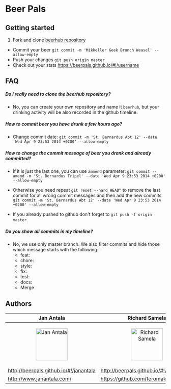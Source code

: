 # Beer Pals

## Getting started

1. Fork and clone [beerhub repository](https://github.com/beerpals/beerhub)
- Commit your beer ```git commit -m 'Mikkeller Geek Brunch Weasel' --allow-empty```
- Push your changes ```git push origin master```
- Check out your stats https://beerpals.github.io/#!/username

## FAQ

##### Do I really need to clone the beerhub repository?

- No, you can create your own repository and name it `beerhub`, but your drinking activity will be also recorded in the github timeline.

##### How to commit beer you have drunk a few hours ago?

- Change commit date: ```git commit -m 'St. Bernardus Abt 12' --date 'Wed Apr 9 23:53 2014 +0200' --allow-empty```

##### How to change the commit message of beer you drank and already committed?

- If it is just the last one, you can use `ammend` parameter: ```git commit --amend -m 'St. Bernardus Tripel' --date 'Wed Apr 9 23:53 2014 +0200' --allow-empty```

- Otherwise you need repeat ```git reset --hard HEAD^``` to remove the last commit for all wrong commit messages and then add the new commits ```git commit -m 'St. Bernardus Abt 12' --date 'Wed Apr 9 23:53 2014 +0200' --allow-empty```

- If you already pushed to github don't forget to ```git push -f origin master```.

##### Do you show all commits in my timeline?

- No, we use only master branch. We also filter commits and hide those which message starts with the following:
  - feat:
  - chore:
  - style:
  - fix:
  - test:
  - docs:
  - Merge 

## Authors

Jan Antala | Richard Samela
--- | ---
<p align="center"><a href="http://beerpals.github.io/#!/janantala"><img src="https://avatars.githubusercontent.com/u/840789?" alt="Jan Antala" width="100px" /></a></p> | <p align="center"><a href="http://beerpals.github.io/#!/feromakovi"><img src="https://avatars.githubusercontent.com/u/805629?" alt="Richard Samela" width="100px" /></a></p>
http://beerpals.github.io/#!/janantala | http://beerpals.github.io/#!/feromakovi
http://www.janantala.com/ | https://github.com/feromakovi

